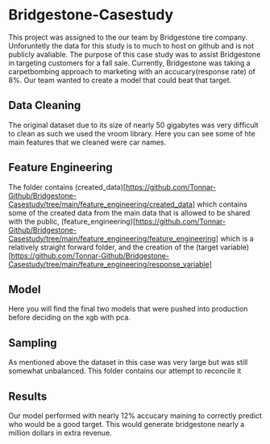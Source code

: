 # Bridgestone-Casestudy

This project was assigned to the our team by Bridgestone tire company. Unforuntetly the data for this study is to much to host on github and is not publicly avaliable. The purpose of this case study was to assist Bridgestone in targeting customers for a fall sale. Currently, Bridgestone was taking a carpetbombing approach to marketing with an accucary(response rate) of 8%. Our team wanted to create a model that could beat that target.

## Data Cleaning
The original dataset due to its size of nearly 50 gigabytes was very difficult to clean as such we used the vroom library. Here you can see some of hte main features that we cleaned were car names. 

## Feature Engineering
The folder contains (created_data)[https://github.com/Tonnar-Github/Bridgestone-Casestudy/tree/main/feature_engineering/created_data] which contains some of the created data from the main data that is allowed to be shared with the public, (feature_engineering)[https://github.com/Tonnar-Github/Bridgestone-Casestudy/tree/main/feature_engineering/feature_engineering] which is a relatively straight forward folder, and the creation of the (target variable)[https://github.com/Tonnar-Github/Bridgestone-Casestudy/tree/main/feature_engineering/response_variable]

## Model
Here you will find the final two models that were pushed into production before deciding on the xgb with pca. 

## Sampling
As mentioned above the dataset in this case was very large but was still somewhat unbalanced. This folder contains our attempt to reconcile it

## Results
Our model performed with nearly 12% accucary maining to correctly predict who would be a good target. This would generate bridgestone nearly a million dollars in extra revenue.
